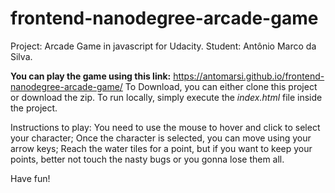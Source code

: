 frontend-nanodegree-arcade-game
===============================
Project: Arcade Game in javascript for Udacity.
Student: Antônio Marco da Silva.

**You can play the game using this link:** https://antomarsi.github.io/frontend-nanodegree-arcade-game/
To Download, you can either clone this project or download the zip.
To run locally, simply execute the *index.html* file inside the project.

Instructions to play:
You need to use the mouse to hover and click to select your character;
Once the character is selected, you can move using your arrow keys;
Reach the water tiles for a point, but if you want to keep your points, better not touch the nasty bugs or you gonna lose them all.

Have fun!
